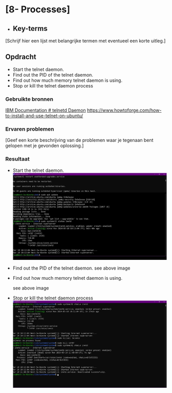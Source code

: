 # [8- Processes]

- ## Key-terms

[Schrijf hier een lijst met belangrijke termen met eventueel een korte uitleg.]

## Opdracht

- Start the telnet daemon.
- Find out the PID of the telnet daemon.
- Find out how much memory telnet daemon is using.
- Stop or kill the telnet daemon process

### Gebruikte bronnen

[IBM Documentation # telnetd Daemon](https://www.ibm.com/docs/en/aix/7.3?topic=t-telnetd-daemon)
https://www.howtoforge.com/how-to-install-and-use-telnet-on-ubuntu/

### Ervaren problemen

[Geef een korte beschrijving van de problemen waar je tegenaan bent gelopen met je gevonden oplossing.]

### Resultaat

- Start the telnet daemon.
  ![telnet_daemon.jpg](telnet_daemon.jpg)

- Find out the PID of the telnet daemon.
  see above image

- Find out how much memory telnet daemon is using.
  
  see above image

- Stop or kill the telnet daemon process
    ![kill_telnet_daemon_PID](kill_telnet_daemon_PID.jpg)
